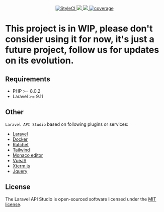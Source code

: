 <p align="center">
     <a href="https://styleci.io/repos/498436872">
        <img src="https://styleci.io/repos/498436872/shield" alt="StyleCI">
    </a>
    <a href="https://circleci.com/gh/igorhaf/laravel-api-studio/tree/main">
        <img src="https://circleci.com/gh/igorhaf/laravel-api-studio/tree/main.svg?style=shield">
    </a>
    <a href="https://github.com/igorhaf/laravel-api-studio/pulse" alt="Activity">
        <img src="https://img.shields.io/github/commit-activity/m/badges/shields" />
    </a>
    <a href="https://coveralls.io/github/badges/shields">
        <img src="https://img.shields.io/coveralls/github/igorhaf/laravel-api-studio" alt="coverage">
    </a>
</div>

# This project is in WIP, please don't consider using it for now, it's just a future project, follow us for updates on its evolution.

Requirements
------------
- PHP >= 8.0.2
- Laravel >= 9.11

Other
------------
`Laravel API Studio` based on following plugins or services:

+ [Laravel](https://laravel.com/)
+ [Docker](https://www.docker.com/)
+ [Ratchet](http://socketo.me/)
+ [Tailwind](https://tailwindcss.com)
+ [Monaco editor](https://microsoft.github.io/monaco-editor/)
+ [VueJS](https://vuejs.org/)
+ [Xterm.js](https://xtermjs.org/)
+ [Jquery](https://jquery.com/)

## License

The Laravel API Studio is open-sourced software licensed under the [MIT license](https://opensource.org/licenses/MIT).
